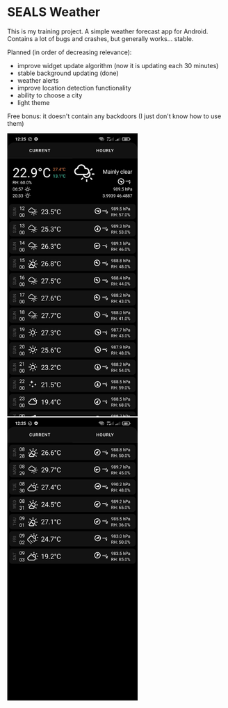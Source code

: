 # SEALS Weather

This is my training project.
A simple weather forecast app for Android. Contains a lot of bugs and crashes, but generally works... stable.

Planned (in order of decreasing relevance):
- improve widget update algorithm (now it is updating each 30 minutes)
- stable background updating (done)
- weather alerts
- improve location detection functionality
- ability to choose a city
- light theme

Free bonus: it doesn't contain any backdoors (I just don't know how to use them)

<img src="https://github.com/palevominimale/SEALSWeather/blob/master/Screenshot_2022-08-28-12-25-03-447_my.weather.jpg" width=300>
<img src="https://github.com/palevominimale/SEALSWeather/blob/master/Screenshot_2022-08-28-12-25-05-577_my.weather.jpg" width=300>

